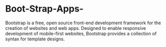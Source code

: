 # Boot-Strap-Apps-
Bootstrap is a free, open source front-end development framework for the creation of websites and web apps. Designed to enable responsive development of mobile-first websites, Bootstrap provides a collection of syntax for template designs.
